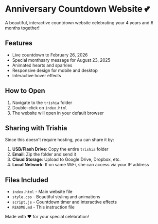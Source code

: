 # Anniversary Countdown Website 💕

A beautiful, interactive countdown website celebrating your 4 years and 6 months together!

## Features
- Live countdown to February 26, 2026
- Special monthsary message for August 23, 2025
- Animated hearts and sparkles
- Responsive design for mobile and desktop
- Interactive hover effects

## How to Open
1. Navigate to the `trishia` folder
2. Double-click on `index.html`
3. The website will open in your default browser

## Sharing with Trishia
Since this doesn't require hosting, you can share it by:
1. **USB/Flash Drive**: Copy the entire `trishia` folder
2. **Email**: Zip the folder and send it
3. **Cloud Storage**: Upload to Google Drive, Dropbox, etc.
4. **Local Network**: If on same WiFi, she can access via your IP address

## Files Included
- `index.html` - Main website file
- `style.css` - Beautiful styling and animations
- `script.js` - Countdown timer and interactive effects
- `README.md` - This instruction file

Made with ❤️ for your special celebration!